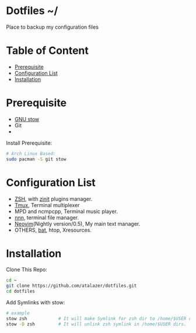 # Dotfiles ~/
Place to backup my configuration files

# Table of Content
<!-- TOC depthFrom:2 -->
- [Prerequisite](#prerequisite)
- [Configuration List](#configuration-list)
- [Installation](#installation)

<!-- /TOC -->

# Prerequisite
- [GNU stow](https://www.gnu.org/software/stow/manual/stow.html)
- Git
-
Install Prerequisite: 
```bash
# Arch Linux Based:
sudo pacman -S git stow
```
# Configuration List
- [ZSH](https://www.zsh.org), with [zinit](https://github.com/zdharma/zinit) plugins manager.
- [Tmux](https://github.com/tmux/tmux), Terminal multiplexer
- MPD and ncmpcpp, Terminal music player.
- [nnn](https://github.com/jarun/nnn), terminal file manager.
- [Neovim](https://neovim.io)(Nightly version/0.5), My main text manager.
- OTHERS, [bat](https://github.com/sharkdp/bat), htop, Xresources.

# Installation
Clone This Repo:
```bash
cd ~
git clone https://github.com/atalazer/dotfiles.git
cd dotfiles
```
Add Symlinks with stow:
```bash
# example
stow zsh            # It will make Symlink for zsh dir to /home/$USER dirs.
stow -D zsh         # It will unlink zsh symlink in /home/$USER dirs.
```
